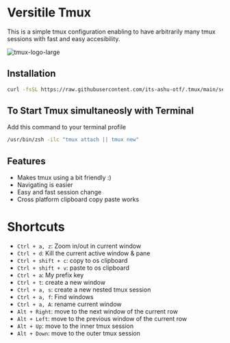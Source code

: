 # Versitile Tmux
This is a simple tmux configuration enabling to have arbitrarily many tmux sessions with fast and easy accesibility.

![tmux-logo-large](https://github.com/its-ashu-otf/.Tmux/assets/85825366/602ebf43-2f0e-45e0-bd4d-1245823223fa)

## Installation

```bash
curl -fsSL https://raw.githubusercontent.com/its-ashu-otf/.tmux/main/setup_tmux.sh | bash
```

## To Start Tmux simultaneosly with Terminal

Add this command to your terminal profile 

```bash
/usr/bin/zsh -ilc "tmux attach || tmux new"
```

## Features

- Makes tmux using a bit friendly :)
- Navigating is easier
- Easy and fast session change
- Cross platform clipboard copy paste works


# Shortcuts

* `Ctrl + a, z`: Zoom in/out in current window
* `Ctrl + d`: Kill the current active window & pane
* `Ctrl + shift + c`: copy to os clipboard
* `Ctrl + shift + v`: paste to os clipboard
* `Ctrl + a`: My prefix key
* `Ctrl + t`: create a new window
* `Ctrl + a, s`: create a new nested tmux session
* `Ctrl + a, f`: Find windows
* `Ctrl + a, A`: rename current window
* `Alt + Right`: move to the next window of the current row
* `Alt + Left`: move to the previous window of the current row
* `Alt + Up`: move to the inner tmux session
* `Alt + Down`: move to the outer tmux session



